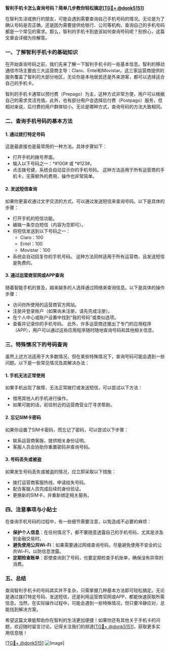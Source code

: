 **智利手机卡怎么查询号码？简单几步教你轻松搞定[[TG💪+ @donk5151](https://t.me/s/donk5151)]**

在智利生活或旅行的朋友，可能会遇到需要查询自己手机号码的情况。无论是为了确认号码是否正确，还是因为需要提供给银行、公司等机构，查询自己的手机号码都是一个常见的需求。那么，智利的手机卡到底该如何查询号码呢？别担心，这篇文章会详细为你解答。

### 一、了解智利手机卡的基础知识

在开始查询号码之前，我们先来了解一下智利手机卡的一些基本信息。智利的移动通信市场主要由三大运营商主导：Claro、Entel和Movistar。这三家运营商提供的服务覆盖了智利的大部分地区，无论你是本地居民还是外来游客，都可以选择适合自己的手机卡。

智利的手机卡通常以预付费（Prepago）为主，这种方式非常方便，用户可以根据自己的需求灵活充值。此外，也有部分用户会选择后付费（Postpago）服务，但相对来说，后付费的用户群体较小。无论是哪种方式，查询号码的方法大致相同。

### 二、查询手机号码的基本方法

#### 1. **通过拨打特定号码**
这是最直接也是最常用的一种方法。具体步骤如下：
- 打开手机的拨号界面。
- 输入以下号码之一：*#100# 或 *#123#。
- 点击拨号键，系统会自动显示你的手机号码。
这种方法适用于所有运营商的手机卡，无需额外的费用，操作也非常简单。

#### 2. **发送短信查询**
如果你更喜欢通过文字交流的方式，可以通过发送短信来查询号码。以下是具体的步骤：
- 打开手机的短信功能。
- 编辑一条空白短信（内容为空即可）。
- 将短信发送到以下号码之一：
  - Claro：100
  - Entel：100
  - Movistar：100
- 系统会自动回复你的手机号码。
这种方法同样适用于所有运营商，且发送短信是免费的。

#### 3. **通过运营商官网或APP查询**
随着智能手机的普及，越来越多的人选择通过网络来查询信息。以下是具体的操作步骤：
- 访问你所使用的运营商官方网站。
- 注册并登录账户（如果尚未注册，请先完成注册）。
- 在个人中心或账户设置中找到“我的号码”或类似选项。
- 查看并记录你的手机号码。
此外，许多运营商还推出了专门的应用程序（APP），用户可以通过这些应用程序随时随地查询号码和其他相关信息。

### 三、特殊情况下的号码查询

虽然上述方法适用于大多数情况，但在某些特殊情况下，查询号码可能会遇到一些问题。以下是一些常见情况及其解决办法：

#### 1. **手机无法正常使用**
如果手机出现了故障，无法正常拨打或发送短信，可以尝试以下方法：
- 借用其他人的手机进行操作。
- 如果可能的话，前往附近的运营商营业厅寻求帮助。

#### 2. **忘记SIM卡密码**
如果你设置了SIM卡密码，而忘记了密码，可以尝试以下步骤：
- 联系运营商客服，提供相关身份证明。
- 客服人员会协助你重置密码并查询号码。

#### 3. **号码丢失或被盗**
如果发生号码丢失或被盗的情况，应立即采取以下措施：
- 拨打运营商客服热线，申请挂失号码。
- 配合客服人员完成后续的身份验证。
- 更换新的SIM卡，并重新绑定相关服务。

### 四、注意事项与小贴士

在查询手机号码的过程中，有一些细节需要注意，以免造成不必要的麻烦：
- **保护个人信息**：在任何情况下，都不要随意透露自己的手机号码，尤其是涉及到金融交易时。
- **避免使用公共Wi-Fi**：如果需要通过网络查询号码，尽量避免使用不安全的公共Wi-Fi，以防信息泄露。
- **定期检查账单**：即使查询到了号码，也要定期检查手机账单，确保没有异常的消费。

### 五、总结

查询智利手机卡的号码其实并不复杂，只需掌握几种基本方法即可轻松搞定。无论是通过拨打特定号码、发送短信，还是利用运营商官网或APP，都能快速获取所需信息。当然，在实际操作过程中，可能会遇到一些特殊情况，但只要冷静应对，总能找到解决方案。

希望这篇文章能帮助你在智利的生活更加便捷！如果你还有其他关于手机卡的问题，欢迎随时留言讨论。记得关注我们的频道[[TG💪+ @donk5151](https://t.me/s/donk5151)]，获取更多实用信息哦！

[[TG💪+ @donk5151](https://t.me/s/donk5151) ![Image](https://i.postimg.cc/rwNCRYN7/Snipaste-2025-04-30-17-27-05.png)]